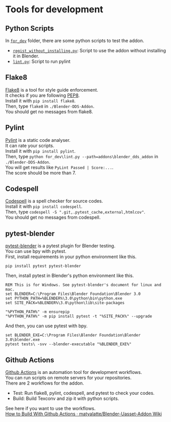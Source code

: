 # Tools for development

## Python Scripts

In [`for_dev`](../for_dev) folder, there are some python scripts to test the addon.  

- [`regist_without_installing.py`](../for_dev/regist_without_installing.py): Script to use the addon without installing it in Blender.
- [`lint.py`](../for_dev/lint.py): Script to run pylint

## Flake8

[Flake8](https://flake8.pycqa.org/en/latest/) is a tool for style guide enforcement.  
It checks if you are following [PEP8](https://peps.python.org/pep-0008/).  
Install it with `pip install flake8`.  
Then, type `flake8` in `./Blender-DDS-Addon`.  
You should get no messages from flake8.  

## Pylint

[Pylint](https://pylint.pycqa.org/en/latest/) is a static code analyser.  
It can rate your scripts.  
Install it with `pip install pylint`.  
Then, type `python for_dev\lint.py --path=addons\blender_dds_addon` in `./Blender-DDS-Addon`.  
You will get results like `PyLint Passed | Score:...`.  
The score should be more than 7.  

## Codespell

[Codespell](https://github.com/codespell-project/codespell) is a spell checker for source codes.  
Install it with `pip install codespell`.  
Then, type `codespell -S ".git,.pytest_cache,external,htmlcov"`.  
You should get no messages from codespell.  

## pytest-blender

[pytest-blender](https://github.com/mondeja/pytest-blender) is a pytest plugin for Blender testing.  
You can use bpy with pytest.  
First, install requirements in your python environment like this.  

```
pip install pytest pytest-blender
```

Then, install pytest in Blender's python environment like this.  

```
REM This is for Windows. See pytest-blender's document for linux and mac.
set BLENDER=C:\Program Files\Blender Foundation\Blender 3.0
set PYTHON_PATH=%BLENDER%\3.0\python\bin\python.exe
set SITE_PACK=%BLENDER%\3.0\python\lib\site-packages

"%PYTHON_PATH%" -m ensurepip
"%PYTHON_PATH%" -m pip install pytest -t "%SITE_PACK%" --upgrade
```

And then, you can use pytest with bpy.  

```
set BLENDER_EXE=C:\Program Files\Blender Foundation\Blender 3.0\blender.exe
pytest tests\ -svv --blender-executable "%BLENDER_EXE%"
```

## Github Actions

[Github Actions](https://docs.github.com/en/actions) is an automation tool for development workflows.  
You can run scripts on remote servers for your repositories.  
There are 2 workflows for the addon.  

- Test: Run flake8, pylint, codespell, and pytest to check your codes.
- Build: Build Texconv and zip it with python scripts.

See here if you want to use the workflows.  
[How to Build With Github Actions · matyalatte/Blender-Uasset-Addon Wiki](https://github.com/matyalatte/Blender-Uasset-Addon/wiki/How-to-Build-with-Github-Actions)  
